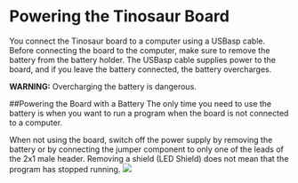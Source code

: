 # Powering the Tinosaur Board
You connect the Tinosaur board to a computer using a USBasp cable. Before connecting the board to the computer, make sure to remove the battery from the battery holder. The USBasp cable supplies power to the board, and if you leave the battery connected, the battery overcharges. 

**WARNING:** Overcharging the battery is dangerous. 

##Powering the Board with a Battery
The only time you need to use the battery is when you want to run a program when the board is not connected to a computer. 

When not using the board, switch off the power supply by removing the battery or by connecting the jumper component to only one of the leads of the 2x1 male header. Removing a shield (LED Shield) does not mean that the program has stopped running.
![](https://github.com/tinusaur/guides/blob/master/docs/hello-world/images/save-the-battery.png )

















